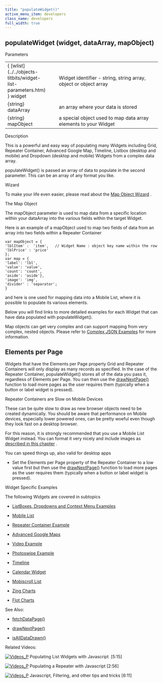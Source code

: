 ```yaml
---
title: "populateWidget()"
active_menu_item: developers
class_name: developers
full_width: true
---
```



## populateWidget (widget, dataArray, mapObject)

Parameters

<table>
<tr>
<td width="137">
{ [wlist](../../objects-titbits/widget-list-parameters.htm) } widget

</td>
<td width="20">
</td>
<td width="723">
Widget identifier - string, string array, object or object array

</td>
</tr>
<tr>
<td width="137">
{string} dataArray

</td>
<td width="20">
</td>
<td width="723">
an array where your data is stored

</td>
</tr>
<tr>
<td width="137">
{string} mapObject

</td>
<td width="20">
</td>
<td width="723">
a special object used to map data array elements to your Widget

</td>
</tr>
</table>

Description

This is a powerful and easy way of populating many Widgets including Grid, Repeater Container, Advanced Google Map, Timeline, Listbox (desktop and mobile) and Dropdown (desktop and mobile) Widgets from a complex data array.

populateWidget() is passed an array of data to populate in the second parameter. This can be an array of any format you like.

Wizard

To make your life even easier, please read about the [Map Object Wizard](populatewidget-wizard.htm) .

The Map Object

The mapObject parameter is used to map data from a specific location within your dataArray into the various fields within the target Widget.

Here is an example of a mapObject used to map two fields of data from an array into two fields within a Repeater Container

    var mapObject = {
    'lblItem' :  'item',   // Widget Name : object key name within the row array
    'lblPrice' : 'price'
    };
    var map = {
    'label': 'lbl',
    'value': 'value',
    'count': 'count',
    'aside': 'aside'},
    'image': 'img',
    'divider' : 'separator';
    }
   

and here is one used for mapping data into a Mobile List, where it is possible to populate its various elements.

Below you will find links to more detailed examples for each Widget that can have data populated with populateWidget().

Map objects can get very complex and can support mapping from very complex, nested objects. Please refer to [Complex JSON Examples](complex-json-example.htm) for more information.

## Elements per Page

Widgets that have the Elements per Page property Grid and Repeater Containers will only display as many records as specified. In the case of the Repeater Container, populateWidget() stores all of the data you pass it, regardless of Elements per Page. You can then use the [drawNextPage()](../../widget-object-functions/repeater-grid/drawnextpage.htm) function to load more pages as the user requires them (typically when a button or label widget is pressed).

Repeater Containers are Slow on Mobile Devices

These can be quite slow to draw as new browser objects need to be created dynamically. You should be aware that performance on Mobile devices, especially lower powered ones, can be pretty woeful even though they look fast on a desktop browser.

For this reason, it is strongly recommended that you use a Mobile List Widget instead. You can format it very nicely and include images as [described in this chapter](../../../../product-guide/advanced-important-widgets/important-mobile-widgets/mobile-list-widget/index.htm) .

You can speed things up, also valid for desktop apps

 - Set the Elements per Page property of the Repeater Container to a low value first but then use the [drawNextPage()](../../widget-object-functions/repeater-grid/drawnextpage.htm) function to load more pages as the user requires them (typically when a button or label widget is pressed).

Widget Specific Examples

The following Widgets are covered in subtopics

 - [ListBoxes, Dropdowns and Context Menu Examples](listbox---dropdown-example.htm)

 - [Mobile List](mobile-list-example.htm)

 - [Repeater Container Example](repeater-container-example.htm)

 - [Advanced Google Maps](advanced-google-maps-example.htm)

 - [Video Example](audio--video-example.htm)

 - [Photoswipe Example](photoswipe-example.htm)

 - [Timeline](timeline-example.htm)

 - [Calendar Widget](calendar-widget2.htm)

 - [Mobiscroll List](mobiscroll-list2.htm)

 - [Zing Charts](zingcharts.htm)

 - [Flot Charts](flot-charts2.htm)

See Also:

 - [fetchDataPage()](../../data-view-functions/fetchdatapage.htm)

 - [drawNextPage()](../../widget-object-functions/repeater-grid/drawnextpage.htm)

 - [isAllDataDrawn()](../../widget-object-functions/repeater-grid/isalldatadrawn.htm)

Related Videos:

[![Videos\_P](/img/docs/videos_p.png)](http://www.youtube.com/v/q6VXeWOhAxA?autoplay=1&hd=1&fs=1&showsearch=0&rel=0&) Populating List Widgets with Javascript  [5:15]

[![Videos\_P](/img/docs/videos_p.png)](http://www.youtube.com/v/fPPlPcE69yE?autoplay=1&hd=1&fs=1&showsearch=0&rel=0&) Populating a Repeater with Javascript [2:56]

[![Videos\_P](/img/docs/videos_p.png)](http://www.youtube.com/v/rKbMmF7kcXs?autoplay=1&hd=1&fs=1&showsearch=0&rel=0&) Javascript, Filtering, and other tips and tricks [6:11]

